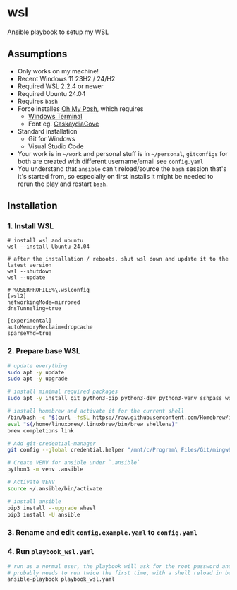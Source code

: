 # wsl
Ansible playbook to setup my WSL

## Assumptions

* Only works on my machine!
* Recent Windows 11 23H2 / 24/H2
* Required WSL 2.2.4 or newer
* Required Ubuntu 24.04
* Requires `bash`
* Force installes [Oh My Posh](https://ohmyposh.dev/), which requires
  * [Windows Terminal](https://github.com/microsoft/terminal) 
  * Font eg. [CaskaydiaCove](https://github.com/ryanoasis/nerd-fonts/releases/download/v3.2.1/CascadiaCode.zip)
* Standard installation
  * Git for Windows
  * Visual Studio Code
* Your work is in `~/work` and personal stuff is in `~/personal`, `gitconfigs` for both are created with different username/email see `config.yaml`
* You understand that `ansible` can't reload/source the `bash` session that's it's started from, so especially on first installs it might be needed to rerun the play and restart `bash`.

## Installation

### 1. Install WSL
```shell
# install wsl and ubuntu
wsl --install Ubuntu-24.04

# after the installation / reboots, shut wsl down and update it to the latest version
wsl --shutdown
wsl --update
```

```shell
# %USERPROFILE%\.wslconfig
[wsl2]
networkingMode=mirrored
dnsTunneling=true

[experimental]
autoMemoryReclaim=dropcache
sparseVhd=true
```

### 2. Prepare base WSL
```bash
# update everything
sudo apt -y update
sudo apt -y upgrade

# install minimal required packages
sudo apt -y install git python3-pip python3-dev python3-venv sshpass wget ca-certificates

# install homebrew and activate it for the current shell
/bin/bash -c "$(curl -fsSL https://raw.githubusercontent.com/Homebrew/install/HEAD/install.sh)"
eval "$(/home/linuxbrew/.linuxbrew/bin/brew shellenv)"
brew completions link

# Add git-credential-manager
git config --global credential.helper "/mnt/c/Program\ Files/Git/mingw64/bin/git-credential-manager.exe"

# Create VENV for ansible under `.ansible`
python3 -m venv .ansible

# Activate VENV
source ~/.ansible/bin/activate

# install ansible
pip3 install --upgrade wheel
pip3 install -U ansible
```

### 3. Rename and edit `config.example.yaml` to `config.yaml`

### 4. Run `playbook_wsl.yaml`
```bash
# run as a normal user, the playbook will ask for the root password and elevate when needed!
# probably needs to run twice the first time, with a shell reload in between
ansible-playbook playbook_wsl.yaml
```
